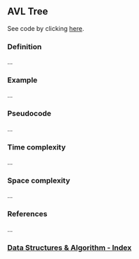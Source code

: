 ## AVL Tree

See code by clicking [here](/DataStructures/AVL%20Tree/avlTree.js).

### Definition

...

### Example

...

### Pseudocode

...

### Time complexity

...

### Space complexity

...

### References

...

### [Data Structures & Algorithm - Index](../../../README.md)
